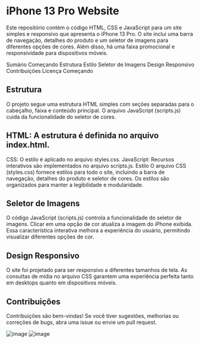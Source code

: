 # iPhone 13 Pro Website
Este repositório contém o código HTML, CSS e JavaScript para um site simples e responsivo que apresenta o iPhone 13 Pro. O site inclui uma barra de navegação, detalhes do produto e um seletor de imagens para diferentes opções de cores. Além disso, há uma faixa promocional e responsividade para dispositivos móveis.

Sumário
Começando
Estrutura
Estilo
Seletor de Imagens
Design Responsivo
Contribuições
Licença
Começando

## Estrutura
O projeto segue uma estrutura HTML simples com seções separadas para o cabeçalho, faixa e conteúdo principal. O arquivo JavaScript (scripts.js) cuida da funcionalidade do seletor de cores.

## HTML: A estrutura é definida no arquivo index.html.
CSS: O estilo é aplicado no arquivo styles.css.
JavaScript: Recursos interativos são implementados no arquivo scripts.js.
Estilo
O arquivo CSS (styles.css) fornece estilos para todo o site, incluindo a barra de navegação, detalhes do produto e seletor de cores. Os estilos são organizados para manter a legibilidade e modularidade.

## Seletor de Imagens
O código JavaScript (scripts.js) controla a funcionalidade do seletor de imagens. Clicar em uma opção de cor atualiza a imagem do iPhone exibida. Essa característica interativa melhora a experiência do usuário, permitindo visualizar diferentes opções de cor.

## Design Responsivo
O site foi projetado para ser responsivo a diferentes tamanhos de tela. As consultas de mídia no arquivo CSS garantem uma experiência perfeita tanto em desktops quanto em dispositivos móveis.

## Contribuições
Contribuições são bem-vindas! Se você tiver sugestões, melhorias ou correções de bugs, abra uma issue ou envie um pull request. 

![image](https://github.com/Fabio-Argona/Clone-site-Iphone-13/assets/128233610/765eae00-a1a8-4222-8c11-e7caf4f0644d)
![image](https://github.com/Fabio-Argona/Clone-site-Iphone-13/assets/128233610/342ad7e7-d831-470c-93ae-6f68cb62f8a6)

